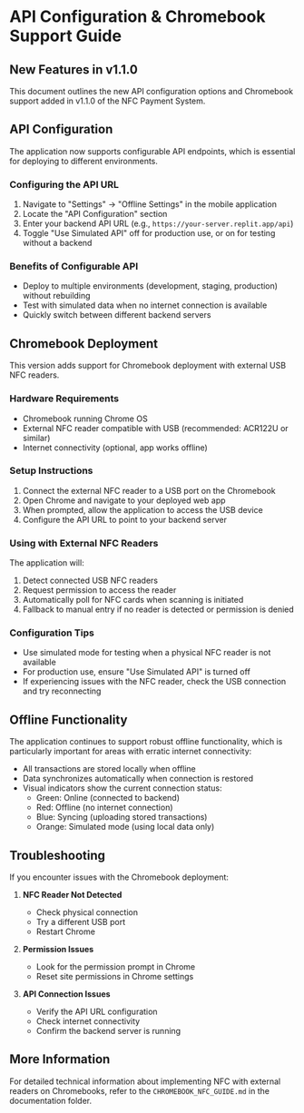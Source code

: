 # API Configuration & Chromebook Support Guide

## New Features in v1.1.0

This document outlines the new API configuration options and Chromebook support added in v1.1.0 of the NFC Payment System.

## API Configuration

The application now supports configurable API endpoints, which is essential for deploying to different environments.

### Configuring the API URL

1. Navigate to "Settings" → "Offline Settings" in the mobile application
2. Locate the "API Configuration" section
3. Enter your backend API URL (e.g., `https://your-server.replit.app/api`)
4. Toggle "Use Simulated API" off for production use, or on for testing without a backend

### Benefits of Configurable API

- Deploy to multiple environments (development, staging, production) without rebuilding
- Test with simulated data when no internet connection is available
- Quickly switch between different backend servers

## Chromebook Deployment

This version adds support for Chromebook deployment with external USB NFC readers.

### Hardware Requirements

- Chromebook running Chrome OS
- External NFC reader compatible with USB (recommended: ACR122U or similar)
- Internet connectivity (optional, app works offline)

### Setup Instructions

1. Connect the external NFC reader to a USB port on the Chromebook
2. Open Chrome and navigate to your deployed web app
3. When prompted, allow the application to access the USB device
4. Configure the API URL to point to your backend server

### Using with External NFC Readers

The application will:

1. Detect connected USB NFC readers
2. Request permission to access the reader
3. Automatically poll for NFC cards when scanning is initiated
4. Fallback to manual entry if no reader is detected or permission is denied

### Configuration Tips

- Use simulated mode for testing when a physical NFC reader is not available
- For production use, ensure "Use Simulated API" is turned off
- If experiencing issues with the NFC reader, check the USB connection and try reconnecting

## Offline Functionality

The application continues to support robust offline functionality, which is particularly important for areas with erratic internet connectivity:

- All transactions are stored locally when offline
- Data synchronizes automatically when connection is restored
- Visual indicators show the current connection status:
  - Green: Online (connected to backend)
  - Red: Offline (no internet connection)
  - Blue: Syncing (uploading stored transactions)
  - Orange: Simulated mode (using local data only)

## Troubleshooting

If you encounter issues with the Chromebook deployment:

1. **NFC Reader Not Detected**
   - Check physical connection
   - Try a different USB port
   - Restart Chrome

2. **Permission Issues**
   - Look for the permission prompt in Chrome
   - Reset site permissions in Chrome settings

3. **API Connection Issues**
   - Verify the API URL configuration
   - Check internet connectivity
   - Confirm the backend server is running

## More Information

For detailed technical information about implementing NFC with external readers on Chromebooks, refer to the `CHROMEBOOK_NFC_GUIDE.md` in the documentation folder.